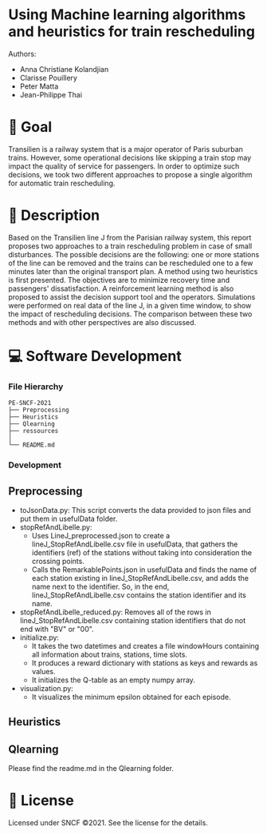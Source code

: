 # Using Machine learning algorithms and heuristics for train rescheduling

Authors:
 - Anna Christiane Kolandjian
 - Clarisse Pouillery
 - Peter Matta
 - Jean-Philippe Thai
 
# 🎯 Goal
Transilien is a railway system that is a major operator of Paris suburban trains. However, some operational decisions like skipping a train stop may impact the quality of service for passengers.
In order to optimize such decisions, we took two different approaches to propose a single algorithm for automatic train rescheduling.

# 📝 Description 
Based on the Transilien line J from the Parisian railway system, this report proposes two approaches to a train rescheduling problem in case of small disturbances. The possible decisions are the following: one or more stations of the line can be removed and the trains can be rescheduled one to a few minutes later than the original transport plan. A method using two heuristics is first presented. The objectives are to minimize recovery time and passengers' dissatisfaction. A reinforcement learning method is also proposed to assist the decision support tool and the operators. Simulations were performed on real data of the line J, in a given time window, to show the impact of rescheduling decisions. The comparison between these two methods and with other perspectives are also discussed.

# 💻 Software Development
### File Hierarchy
```
PE-SNCF-2021
├── Preprocessing
├── Heuristics
├── Qlearning
├── ressources
│ 
└── README.md
```
### Development

## Preprocessing

- toJsonData.py: This script converts the data provided to json files and put them in usefulData folder.
- stopRefAndLibelle.py:
   - Uses LineJ_preprocessed.json to create a lineJ_StopRefAndLibelle.csv file in usefulData, that gathers the identifiers (ref) of the stations without taking into consideration the crossing points.
   - Calls the RemarkablePoints.json in usefulData and finds the name of each station existing in lineJ_StopRefAndLibelle.csv, and adds the name next to the identifier. So, in the end, lineJ_StopRefAndLibelle.csv contains the station identifier and its name.
- stopRefAndLibelle_reduced.py: Removes all of the rows in lineJ_StopRefAndLibelle.csv containing station identifiers that do not end with "BV" or "00".
- initialize.py:
   - It takes the two datetimes and creates a file windowHours containing all information about trains, stations, time slots.
   - It produces a reward dictionary with stations as keys and rewards as values.
   - It initializes the Q-table as an empty numpy array.
- visualization.py:
   - It visualizes the minimum epsilon obtained for each episode. 

## Heuristics


## Qlearning

Please find the readme.md in the Qlearning folder.

# 📃 License

Licensed under SNCF ©2021. See the license for the details.
